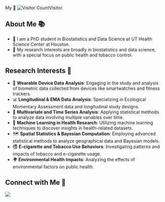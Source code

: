 

My :eyes: ![Visitor Count](https://profile-counter.glitch.me/puyangzhao/count.svg)Visitor.

## About Me 📚
- 🌱 I am a PhD student in Biostatistics and Data Science at UT Health Science Center at Houston.
- 💬 My research interests are broadly in biostatistics and data science, with a special focus on public health and tobacco control.

## Research Interests 🎯
- 🔬 **Wearable Device Data Analysis**: Engaging in the study and analysis of biometric data collected from devices like smartwatches and fitness trackers.
- 📊 **Longitudinal & EMA Data Analysis**: Specializing in Ecological Momentary Assessment data and longitudinal study designs.
- 🧮 **Multivariate and Time Series Analysis**: Applying statistical methods to analyze data involving multiple variables over time.
- 🤖 **Machine Learning in Health Research**: Utilizing machine learning techniques to discover insights in health-related datasets.
- 🗺️ **Spatial Statistics & Bayesian Computation**: Employing advanced statistical methods to analyze geographical data and Bayesian models.
- 🚭 **E-cigarette and Tobacco Use Behaviors**: Investigating patterns and impacts of tobacco and e-cigarette usage.
- 🌍 **Environmental Health Impacts**: Analyzing the effects of environmental factors on public health.




## Connect with Me 🤝
<div>
    <!-- Replace `your_linkedin_profile` with your actual LinkedIn URL -->
    <a href="puyang-zhao-24343b191/"><img src="https://img.shields.io/badge/LinkedIn-0077B5?style=for-the-badge&logo=linkedin&logoColor=white"/></a>
    <!-- Add more social links if needed -->
</div>
